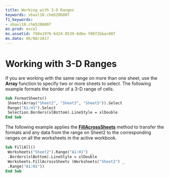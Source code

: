 ```yaml
---
title: Working with 3-D Ranges
keywords: vbaxl10.chm5206007
f1_keywords:
- vbaxl10.chm5206007
ms.prod: excel
ms.assetid: f80e1976-6d24-8539-8dbe-f0072bbac60f
ms.date: 06/08/2017
---
```



# Working with 3-D Ranges

If you are working with the same range on more than one sheet, use the **Array** function to specify two or more sheets to select. The following example formats the border of a 3-D range of cells.


```vb
Sub FormatSheets() 
 Sheets(Array("Sheet2", "Sheet3", "Sheet5")).Select 
 Range("A1:H1").Select 
 Selection.Borders(xlBottom).LineStyle = xlDouble 
End Sub
```


The following example applies the **[FillAcrossSheets](worksheets-fillacrosssheets-method-excel.md)** method to transfer the formats and any data from the range on Sheet2 to the corresponding ranges on all the worksheets in the active workbook.




```vb
Sub FillAll() 
 Worksheets("Sheet2").Range("A1:H1") _ 
 .Borders(xlBottom).LineStyle = xlDouble 
 Worksheets.FillAcrossSheets (Worksheets("Sheet2") _ 
 .Range("A1:H1")) 
End Sub
```


